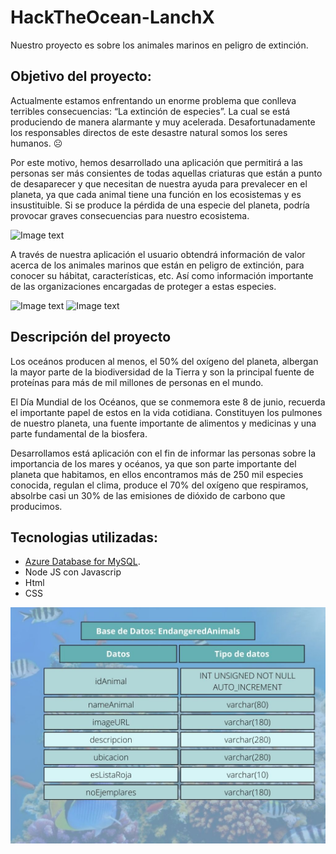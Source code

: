# HackTheOcean-LanchX

Nuestro proyecto es sobre los animales marinos en peligro de extinción.


## Objetivo del proyecto:

Actualmente estamos enfrentando un enorme problema que conlleva terribles consecuencias: “La extinción de especies”. La cual se está produciendo de manera alarmante y muy acelerada. Desafortunadamente los responsables directos de este desastre natural somos los seres humanos. ☹

Por este motivo, hemos desarrollado una aplicación que permitirá a las personas ser más consientes de todas aquellas criaturas que están a punto de desaparecer y que necesitan de nuestra ayuda para prevalecer en el planeta, ya que cada animal tiene una función en los ecosistemas y es insustituible. Si se produce la pérdida de una especie del planeta, podría provocar graves consecuencias para nuestro ecosistema.

![Image text](https://media.istockphoto.com/vectors/sad-turtle-vector-id1168586385?k=20&m=1168586385&s=612x612&w=0&h=3B6D_zcOR9tm2EKdxpk6SdtqtARyf5D9UmCzAnAnylc=)


A través de nuestra aplicación el usuario obtendrá información de valor acerca de los animales marinos que están en peligro de extinción, para conocer su hábitat, características, etc. Así como información importante de las organizaciones encargadas de proteger a estas especies.  

![Image text](https://user-images.githubusercontent.com/47186624/168493571-d74dc6ac-921b-49fa-bd3e-7b9c566c8634.png) ![Image text](https://bluefront.org/wp-content/uploads/2016/06/oceana-logo-e1485969198165.jpg)


## Descripción del proyecto

Los oceános producen al menos, el 50% del oxígeno del planeta, albergan la mayor parte de la biodiversidad de la Tierra y son la principal fuente de proteínas para más de mil millones de personas en el mundo.

El Día Mundial de los Océanos, que se conmemora este 8 de junio, recuerda el importante papel de estos en la vida cotidiana. Constituyen los pulmones de nuestro planeta, una fuente importante de alimentos y medicinas y una parte fundamental de la biosfera.

Desarrollamos está aplicación con el fin de informar las personas sobre la importancia de los mares y océanos, ya que son parte importante del planeta que habitamos, en ellos encontramos más de 250 mil especies conocida, regulan el clima, produce el 70% del oxígeno que respiramos, absolrbe casi un 30% de las emisiones de dióxido de carbono que producimos.


## Tecnologias utilizadas:

- [Azure Database for MySQL](https://github.com/PameFSL/HackTheOcean-LanchX/blob/main/Base_Datos/README.md). 
- Node JS con Javascrip
- Html
- CSS



![Image text](https://github.com/PameFSL/HackTheOcean-LanchX/blob/main/Imagen_base_de_datos/Base%20de%20Datos%20animalesDB.jpg)

